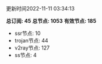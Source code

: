 更新时间2022-11-11 03:34:13

**总订阅: 45**
**总节点: 1053**
**有效节点: 185**
- ssr节点: 10
- trojan节点: 44
- v2ray节点: 127
- ss节点: 4
